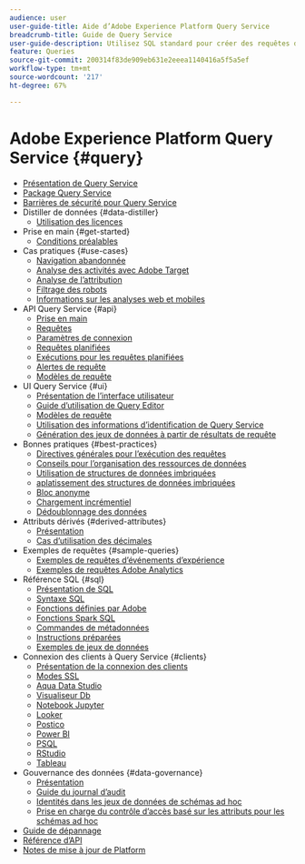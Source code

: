 ```yaml
---
audience: user
user-guide-title: Aide d’Adobe Experience Platform Query Service
breadcrumb-title: Guide de Query Service
user-guide-description: Utilisez SQL standard pour créer des requêtes de données dans le lac de données de Platform.
feature: Queries
source-git-commit: 200314f83de909eb631e2eeea1140416a5f5a5ef
workflow-type: tm+mt
source-wordcount: '217'
ht-degree: 67%

---
```



# Adobe Experience Platform Query Service {#query}

- [Présentation de Query Service](home.md)
- [Package Query Service](packages.md)
- [Barrières de sécurité pour Query Service](guardrails.md)
- Distiller de données {#data-distiller}
   - [Utilisation des licences](data-distiller/licence-usage.md)
- Prise en main {#get-started}
   - [Conditions préalables](get-started/prerequisites.md)
- Cas pratiques {#use-cases}
   - [Navigation abandonnée](use-cases/abandoned-browse.md)
   - [Analyse des activités avec Adobe Target](use-cases/activity-analysis-with-adobe-target.md)
   - [Analyse de l’attribution](use-cases/attribution-analysis.md)
   - [Filtrage des robots](use-cases/bot-filtering.md)
   - [Informations sur les analyses web et mobiles](use-cases/analytics-insights.md)
- API Query Service {#api}
   - [Prise en main](api/getting-started.md)
   - [Requêtes](api/queries.md)
   - [Paramètres de connexion](api/connection-parameters.md)
   - [Requêtes planifiées](api/scheduled-queries.md)
   - [Exécutions pour les requêtes planifiées](api/runs-scheduled-queries.md)
   - [Alertes de requête](api/alert-subscriptions.md)
   - [Modèles de requête](api/query-templates.md)
- UI Query Service {#ui}
   - [Présentation de l’interface utilisateur](ui/overview.md)
   - [Guide d’utilisation de Query Editor](ui/user-guide.md)
   - [Modèles de requête](ui/query-templates.md)
   - [Utilisation des informations dʼidentification de Query Service](ui/credentials.md)
   - [Génération des jeux de données à partir de résultats de requête](ui/create-datasets.md)
- Bonnes pratiques {#best-practices}
   - [Directives générales pour l’exécution des requêtes](best-practices/writing-queries.md)
   - [Conseils pour l’organisation des ressources de données](./best-practices/organize-data-assets.md)
   - [Utilisation de structures de données imbriquées](best-practices/nested-data-structures.md)
   - [aplatissement des structures de données imbriquées](best-practices/flatten-nested-data.md)
   - [Bloc anonyme](best-practices/anonymous-block.md)
   - [Chargement incrémentiel](best-practices/incremental-load.md)
   - [Dédoublonnage des données](best-practices/deduplication.md)
- Attributs dérivés {#derived-attributes}
   - [Présentation](derived-attributes/overview.md)
   - [Cas d’utilisation des décimales](derived-attributes/deciles-use-case.md)
- Exemples de requêtes {#sample-queries}
   - [Exemples de requêtes dʼévénements dʼexpérience](sample-queries/experience-event.md)
   - [Exemples de requêtes Adobe Analytics](sample-queries/adobe-analytics.md)
- Référence SQL {#sql}
   - [Présentation de SQL](sql/overview.md)
   - [Syntaxe SQL](sql/syntax.md)
   - [Fonctions définies par Adobe](sql/adobe-defined-functions.md)
   - [Fonctions Spark SQL](sql/spark-sql-functions.md)
   - [Commandes de métadonnées](sql/metadata.md)
   - [Instructions préparées](sql/prepared-statements.md)
   - [Exemples de jeux de données](sql/dataset-samples.md)
- Connexion des clients à Query Service {#clients}
   - [Présentation de la connexion des clients](clients/overview.md)
   - [Modes SSL](./clients/ssl-modes.md)
   - [Aqua Data Studio](clients/aqua-data-studio.md)
   - [Visualiseur Db](./clients/dbvisulaizer.md)
   - [Notebook Jupyter](clients//jupyter-notebook.md)
   - [Looker](clients/looker.md)
   - [Postico](clients/postico.md)
   - [Power BI](clients/power-bi.md)
   - [PSQL](clients/psql.md)
   - [RStudio](clients/rstudio.md)
   - [Tableau](clients/tableau.md)
- Gouvernance des données {#data-governance}
   - [Présentation](data-governance/overview.md)
   - [Guide du journal d’audit](data-governance/audit-log-guide.md)
   - [Identités dans les jeux de données de schémas ad hoc](data-governance/ad-hoc-schema-identities.md)
   - [Prise en charge du contrôle d’accès basé sur les attributs pour les schémas ad hoc](./data-governance/ad-hoc-schema-labels.md)
- [Guide de dépannage](troubleshooting-guide.md)
- [Référence d’API](https://www.adobe.io/experience-platform-apis/references/query-service/)
- [Notes de mise à jour de Platform](https://docs.adobe.com/content/help/fr-FR/experience-platform/release-notes/latest.html)